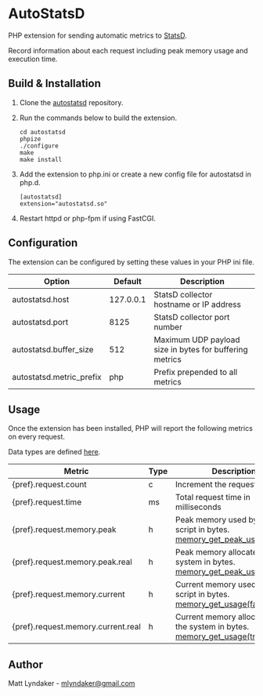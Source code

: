 # AutoStatsD

PHP extension for sending automatic metrics to [StatsD](https://github.com/b/statsd_spec).

Record information about each request including peak memory usage and execution time.

## Build & Installation

1. Clone the [autostatsd](https://github.com/mlyndaker/autostatsd.git) repository.

2. Run the commands below to build the extension.

    ```
    cd autostatsd
    phpize
    ./configure
    make
    make install
    ```

3. Add the extension to php.ini or create a new config file for autostatsd in php.d.

    ```
    [autostatsd]
    extension="autostatsd.so"
    ```

4. Restart httpd or php-fpm if using FastCGI.

## Configuration

The extension can be configured by setting these values in your PHP ini file.

| Option                    | Default   | Description
| ------------------------- | --------- | -----------
| autostatsd.host           | 127.0.0.1 | StatsD collector hostname or IP address
| autostatsd.port           | 8125      | StatsD collector port number
| autostatsd.buffer_size    | 512       | Maximum UDP payload size in bytes for buffering metrics
| autostatsd.metric_prefix  | php       | Prefix prepended to all metrics

## Usage

Once the extension has been installed, PHP will report the following metrics on every request.

Data types are defined [here](https://github.com/etsy/statsd/blob/master/docs/metric_types.md).

| Metric                                | Type | Description
| ------------------------------------- | ---- | -----------
| {pref}.request.count                  | c    | Increment the request counter
| {pref}.request.time                   | ms   | Total request time in milliseconds
| {pref}.request.memory.peak            | h    | Peak memory used by the script in bytes. [memory_get_peak_usage(false)](http://php.net/manual/en/function.memory-get-peak-usage.php)
| {pref}.request.memory.peak.real       | h    | Peak memory allocated by the system in bytes. [memory_get_peak_usage(true)](http://php.net/manual/en/function.memory-get-peak-usage.php)
| {pref}.request.memory.current         | h    | Current memory used by the script in bytes. [memory_get_usage(false)](http://php.net/manual/en/function.memory-get-usage.php)
| {pref}.request.memory.current.real    | h    | Current memory allocated by the system in bytes. [memory_get_usage(true)](http://php.net/manual/en/function.memory-get-usage.php)

## Author

Matt Lyndaker - mlyndaker@gmail.com
